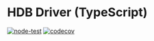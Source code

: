 # HDB Driver (TypeScript)

[![node-test](https://github.com/Soontao/ts-hdb/actions/workflows/nodejs.yml/badge.svg)](https://github.com/Soontao/ts-hdb/actions/workflows/nodejs.yml)
[![codecov](https://codecov.io/gh/Soontao/ts-hdb/branch/main/graph/badge.svg?token=WJf9XudtiU)](https://codecov.io/gh/Soontao/ts-hdb)
